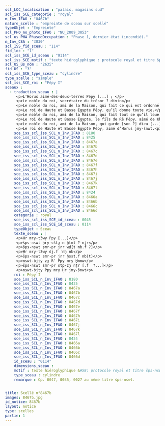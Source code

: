 ```yaml
---
scl_LOC_localisation : "palais, magasins sud"
scl_iss_SCE_categorie : "royal"
n_Inv_IFAO : "8467b"
nature_scelle : "empreinte de sceau sur scellé"
typeObjet : "Empreinte"
scl_PHO_no_photo_IFAO : "NU_2009_3053"
scl_us_PHA_PhasedOccupation : "Phase 1, dernier état (incendié)."
n_Inv_CSA : "3030"
scl_ISS_fid_sceau : "114"
fid_loc : "1"
scl_iss_SCE_id_sceau : "0114"
scl_iss_SCE_motif : "texte hiéroglyphique : protocole royal et titre šps-nswt."
scl_US_us_nom : "2635"
fid_US : "3"
scl_iss_SCE_type_sceau : "cylindre"
type_scelle : "simple"
scl_iss_SCE_roi : "Pépy I"
sceaux :
  - traduction_sceau : |
     <p>L'Horus aimé-des-deux-terres Pépy [...] ; </p>
     <p>Le noble du roi, secrétaire du trésor ? divin</p>
     <p>Le noble du roi, ami de la Maison, qui fait ce qui est ordonné [par son maître ?...]</p>
     <p>Le roi de Haute et Basse Égypte Pépy, qu’il donne toute vie.</p>
     <p>Le noble du roi, ami de la Maison, qui fait tout ce qu’il loue.</p>
     <p>Le roi de Haute et Basse Égypte, le fils de Rê Pépy, aimé de Khnoum.</p>
     <p>Le noble du roi, ami de la Maison, qui garde [son ?] dieu [...].</p>
     <p>Le roi de Haute et Basse Égypte Pépy, aimé d’Horus jmy-šnwt.<p>
    sce_iss_scl_iss_SCL_n_Inv_IFAO : 8180
    sce_iss_scl_iss_SCL_n_Inv_IFAO : 8425
    sce_iss_scl_iss_SCL_n_Inv_IFAO : 8467a
    sce_iss_scl_iss_SCL_n_Inv_IFAO : 8467b
    sce_iss_scl_iss_SCL_n_Inv_IFAO : 8467c
    sce_iss_scl_iss_SCL_n_Inv_IFAO : 8467d
    sce_iss_scl_iss_SCL_n_Inv_IFAO : 8467e
    sce_iss_scl_iss_SCL_n_Inv_IFAO : 8467f
    sce_iss_scl_iss_SCL_n_Inv_IFAO : 8467h
    sce_iss_scl_iss_SCL_n_Inv_IFAO : 8467i
    sce_iss_scl_iss_SCL_n_Inv_IFAO : 8467j
    sce_iss_scl_iss_SCL_n_Inv_IFAO : 8467k
    sce_iss_scl_iss_SCL_n_Inv_IFAO : 8467l
    sce_iss_scl_iss_SCL_n_Inv_IFAO : 8424
    sce_iss_scl_iss_SCL_n_Inv_IFAO : 8466a
    sce_iss_scl_iss_SCL_n_Inv_IFAO : 8466b
    sce_iss_scl_iss_SCL_n_Inv_IFAO : 8466c
    sce_iss_scl_iss_SCL_n_Inv_IFAO : 8466d
    categorie : royal
    sce_iss_scl_iss_SCE_id_sceau : 0045
    sce_iss_scl_iss_SCE_id_sceau : 0114
    typeObjet : Sceau
    texte_sceau : |
     <p>Ḥr mry-t3wy Ppy [...]</p>
     <p>šps-nswt ḥry-sštȝ n ḫtmt ?-nṯr</p>
     <p>šps-nswt smr-pr jrr wḏ[t nb.f ?]</p>
     <p>Ḥr mry-t3wy dj.f ʿnḫ nb</p>
     <p>šps-nswt smr-pr jrr ḥsst.f nb(t)</p>
     <p>nswt-bjty zȝ Rʿ Ppy mry H̱nmw</p>
     <p>šps-nswt smr-pr stp-zȝ nṯr [.f  ?...]</p>
     <p>nswt-bjty Ppy mry Ḥr jmy-šnwt<p>
    roi : Pépy I
    sce_iss_SCL_n_Inv_IFAO : 8180
    sce_iss_SCL_n_Inv_IFAO : 8425
    sce_iss_SCL_n_Inv_IFAO : 8467a
    sce_iss_SCL_n_Inv_IFAO : 8467b
    sce_iss_SCL_n_Inv_IFAO : 8467c
    sce_iss_SCL_n_Inv_IFAO : 8467d
    sce_iss_SCL_n_Inv_IFAO : 8467e
    sce_iss_SCL_n_Inv_IFAO : 8467f
    sce_iss_SCL_n_Inv_IFAO : 8467h
    sce_iss_SCL_n_Inv_IFAO : 8467i
    sce_iss_SCL_n_Inv_IFAO : 8467j
    sce_iss_SCL_n_Inv_IFAO : 8467k
    sce_iss_SCL_n_Inv_IFAO : 8467l
    sce_iss_SCL_n_Inv_IFAO : 8424
    sce_iss_SCL_n_Inv_IFAO : 8466a
    sce_iss_SCL_n_Inv_IFAO : 8466b
    sce_iss_SCL_n_Inv_IFAO : 8466c
    sce_iss_SCL_n_Inv_IFAO : 8466d
    id_sceau : "0114"
    dimensions_sceau : 
    motif : texte hiéroglyphique &#58; protocole royal et titre šps-nswt.
    type_sceau : cylindre
    remarque : Cp. 0047, 0035, 0027 au même titre šps-nswt.


title: Scellé n°8467b
images: 8467b.jpg
id_notice: 8467b
layout: notice
type: scelles
partie: 1
---
```

